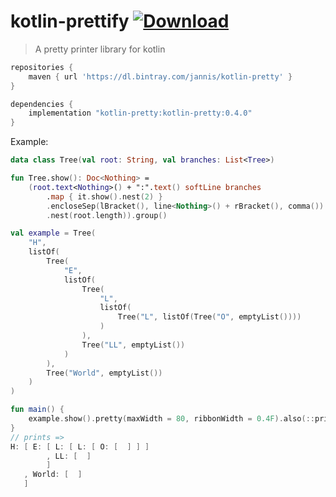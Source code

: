 # kotlin-prettify [ ![Download](https://api.bintray.com/packages/jannis/kotlin-pretty/kotlin-pretty/images/download.svg) ](https://bintray.com/jannis/kotlin-pretty/kotlin-pretty/_latestVersion)
> A pretty printer library for kotlin

```groovy
repositories {
    maven { url 'https://dl.bintray.com/jannis/kotlin-pretty' }
}

dependencies {
    implementation "kotlin-pretty:kotlin-pretty:0.4.0"
}
```

Example:
```kotlin
data class Tree(val root: String, val branches: List<Tree>)

fun Tree.show(): Doc<Nothing> =
    (root.text<Nothing>() + ":".text() softLine branches
        .map { it.show().nest(2) }
        .encloseSep(lBracket(), line<Nothing>() + rBracket(), comma())
        .nest(root.length)).group()

val example = Tree(
    "H",
    listOf(
        Tree(
            "E",
            listOf(
                Tree(
                    "L",
                    listOf(
                        Tree("L", listOf(Tree("O", emptyList())))
                    )
                ),
                Tree("LL", emptyList())
            )
        ),
        Tree("World", emptyList())
    )
)

fun main() {
    example.show().pretty(maxWidth = 80, ribbonWidth = 0.4F).also(::println)
}
// prints =>
H: [ E: [ L: [ L: [ O: [  ] ] ]
        , LL: [  ]
        ]
   , World: [  ]
   ]
```
